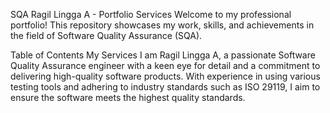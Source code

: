 SQA Ragil Lingga A - Portfolio Services
Welcome to my professional portfolio! This repository showcases my work, skills, and achievements in the field of Software Quality Assurance (SQA).

Table of Contents
My Services
I am Ragil Lingga A, a passionate Software Quality Assurance engineer with a keen eye for detail and a commitment to delivering high-quality software products. With experience in using various testing tools and adhering to industry standards such as ISO 29119, I aim to ensure the software meets the highest quality standards.
